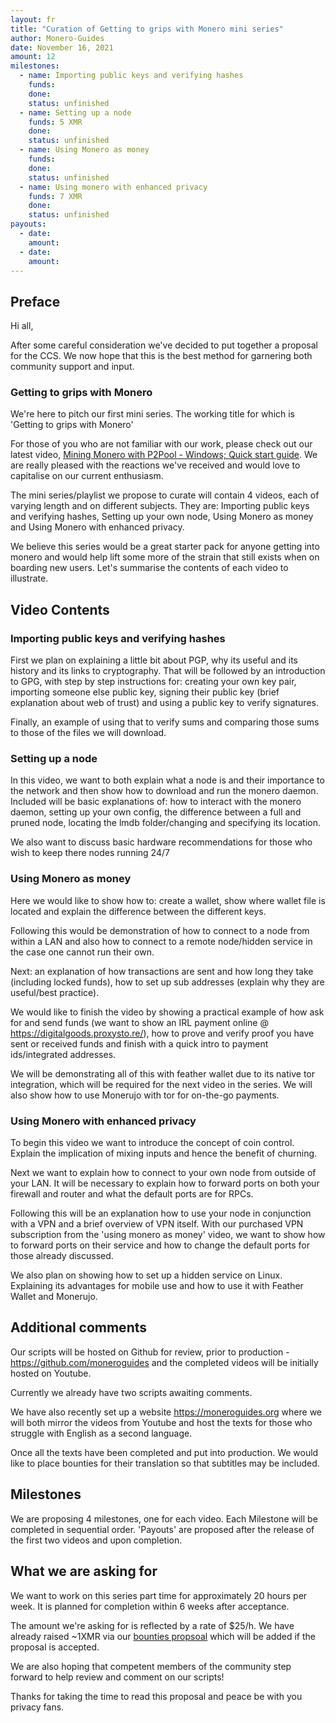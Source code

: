 ```yaml
---
layout: fr
title: "Curation of Getting to grips with Monero mini series"
author: Monero-Guides
date: November 16, 2021
amount: 12
milestones:
  - name: Importing public keys and verifying hashes
    funds:
    done:
    status: unfinished
  - name: Setting up a node
    funds: 5 XMR
    done:
    status: unfinished
  - name: Using Monero as money
    funds:
    done:
    status: unfinished
  - name: Using monero with enhanced privacy
    funds: 7 XMR
    done:
    status: unfinished
payouts:
  - date:
    amount:
  - date:
    amount:
---
```


## Preface 

Hi all,

After some careful consideration we've decided to put together a proposal for the CCS.
We now hope that this is the best method for garnering both community support and input.


### Getting to grips with Monero

We're here to pitch our first mini series. The working title for which is 'Getting to grips with Monero'

For those of you who are not familiar with our work, please check out our latest video, [Mining Monero with P2Pool - Windows; Quick start guide](https://www.youtube.com/watch?v=yfbvTksF9ic). We are really pleased with the reactions we've received and would love to capitalise on our current enthusiasm. 

The mini series/playlist we propose to curate will contain 4 videos, each of varying length and on different subjects.
They are: Importing public keys and verifying hashes, Setting up your own node, Using Monero as money and Using Monero with enhanced privacy.

We believe this series would be a great starter pack for anyone getting into monero and would help lift some more of the strain that still exists when on boarding new users. Let's summarise the contents of each video to illustrate.


## Video Contents

### Importing public keys and verifying hashes

First we plan on explaining a little bit about PGP, why its useful and its history and its links to cryptography.
That will be followed by an introduction to GPG, with step by step instructions for: creating your own key pair, importing someone else public key, signing their public key (brief explanation about web of trust) and using a public key to verify signatures.

Finally, an example of using that to verify sums and comparing those sums to those of the files we will download.

### Setting up a node

In this video, we want to both explain what a node is and their importance to the network and then show how to download and run the monero daemon.
Included will be basic explanations of: how to interact with the monero daemon, setting up your own config, the difference between a full and pruned node, locating the lmdb folder/changing and specifying its location.

We also want to discuss basic hardware recommendations for those who wish to keep there nodes running 24/7 

### Using Monero as money

Here we would like to show how to: create a wallet, show where wallet file is located and explain the difference between the different keys.

Following this would be demonstration of how to connect to a node from within a LAN and also how to connect to a remote node/hidden service in the case one cannot run their own.

Next: an explanation of how transactions are sent and how long they take (including locked funds), how to set up sub addresses (explain why they are useful/best practice).

We would like to finish the video by showing a practical example of how ask for and send funds (we want to show an IRL payment online @ https://digitalgoods.proxysto.re/), how to prove and verify proof you have sent or received funds and finish with a quick intro to payment ids/integrated addresses.

We will be demonstrating all of this with feather wallet due to its native tor integration, which will be required for the next video in the series. We will also show how to use Monerujo with tor for on-the-go payments.

### Using Monero with enhanced privacy

To begin this video we want to introduce the concept of coin control. Explain the implication of mixing inputs and hence the benefit of churning.

Next we want to explain how to connect to your own node from outside of your LAN. It will be necessary to explain how to forward ports on both your firewall and router and what the default ports are for RPCs.

Following this will be an explanation how to use your node in conjunction with a VPN and a brief overview of VPN itself. With our purchased VPN subscription from the 'using monero as money' video, we want to show how to forward ports on their service and how to change the default ports for those already discussed.

We also plan on showing how to set up a hidden service on Linux. Explaining its advantages for mobile use and how to use it with Feather Wallet and Monerujo.

## Additional comments 

Our scripts will be hosted on Github for review, prior to production - https://github.com/moneroguides and the completed videos will be initially hosted on Youtube.

Currently we already have two scripts awaiting comments.

We have also recently set up a website https://moneroguides.org where we will both mirror the videos from Youtube and host the texts for those who struggle with English as a second language.

Once all the texts have been completed and put into production. We would like to place bounties for their translation so that subtitles may be included.

## Milestones

We are proposing 4 milestones, one for each video. Each Milestone will be completed in sequential order. 'Payouts' are proposed after the release of the first two videos and upon completion. 

## What we are asking for

We want to work on this series part time for approximately 20 hours per week. It is planned for completion within 6 weeks after acceptance.

The amount we're asking for is reflected by a rate of $25/h. We have already raised ~1XMR via our [bounties propsoal](https://bounties.monero.social/posts/31/monero-guides-mini-series) which will be added if the proposal is accepted.

We are also hoping that competent members of the community step forward to help review and comment on our scripts! 

Thanks for taking the time to read this proposal and peace be with you privacy fans.
